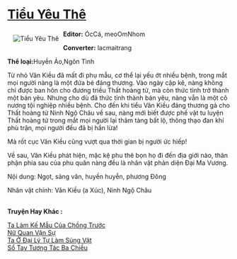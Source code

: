 <a href="https://utruyen.com/truyen/tieu-yeu-the/19476/" title="Tiểu Yêu Thê"><h1>Tiểu Yêu Thê</h1></a><div style="display:table"><img align="right" style="float: left; padding: 10px;" src="https://utruyen.com/images/story/200x260/tieu-yeu-the.jpg" alt="Tiểu Yêu Thê"><b>Editor:</b> ÓcCá, meoOmNhom<p></p><b>Converter:</b> lacmaitrang<p></p><b>Thể loại:</b>Huyền Ảo,Ngôn Tình<p></p>Từ nhỏ Văn Kiều đã mất đi phụ mẫu, cơ thể lại yếu ớt nhiều bệnh, trong mắt mọi người nàng là một đứa bé đáng thương. Vào ngày cập kê, nàng không chỉ được ban hôn cho đương triều Thất hoàng tử, mà còn thức tỉnh trở thành một bán yêu. Nhưng cho dù đã thức tỉnh thành bán yêu, nàng vẫn là một cô nương tội nghiệp nhiều bệnh. Cho đến khi tiểu Văn Kiều đáng thương gả cho Thất hoàng tử Ninh Ngộ Châu về sau, nàng mới biết được phế vật tu luyện Thất hoàng tử trong mắt mọi người lại thâm tàng bất lộ, thông thạo đan khí phù trận, mọi người đều đã bị hắn lừa!<p></p>Mà rốt cục Văn Kiều cũng vượt qua thời gian bị người ức hiếp!<p></p>Về sau, Văn Kiều phát hiện, mặc kệ phu thê bọn họ đi đến địa giới nào, thân phận phía sau của phu quân nàng đều là nhân vật phản diện Đại Ma Vương.<p></p>Nội dung: Ngọt, sảng văn, huyền huyễn, phương Đông<p></p>Nhân vật chính: Văn Kiều (a Xúc), Ninh Ngộ Châu</div><p><br><b>Truyện Hay Khác :</b></p><a href="https://utruyen.com/truyen/ta-lam-ke-mau-cua-chong-truoc/19112/" alt="Ta Làm Kế Mẫu Của Chồng Trước">Ta Làm Kế Mẫu Của Chồng Trước</a><br/><a href="https://truyenngontinhay.wordpress.com/2019/10/03/nu-quan-van-su/" alt="Nữ Quan Vận Sự">Nữ Quan Vận Sự</a><br/><a href="https://truyenngontinhay.wordpress.com/2019/10/03/ta-o-dai-ly-tu-lam-sung-vat/" alt="Ta Ở Đại Lý Tự Làm Sủng Vật">Ta Ở Đại Lý Tự Làm Sủng Vật</a><br/><a href="https://github.com/quanluxury/ngontinhhot/tree/master/truyenhay/15985/" alt="Sổ Tay Tương Tác Ba Chiều">Sổ Tay Tương Tác Ba Chiều</a><br/>